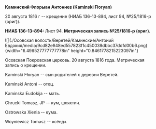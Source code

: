 **Каминский Флорыан Антониев (Kaminski Fłoryan)**

20 августа 1816 г -- крещение (НИАБ 136-13-894, лист 94, №25/1816-р
(ориг)).

**НИАБ 136-13-894:** Лист 94. **Метрическая запись №25/1816-р (ориг).**

![](./Осовская волость/Веретей/Каминские/Антоний Евдокия/media/9cd82e948ed557823f1c450038dbbc37ddfd00b6.png){width="6.496527777777778in"
height="0.8461778215223097in"}

Осовская Покровская церковь. 20 августа 1816 года. Метрическая запись о
крещении.

Kaminski Fłoryan -- сын родителей с деревни Веретей.

Kaminski Antoni -- отец.

Kaminska Eudokija -- мать.

Chrucki Tomasz, JP -- кум, шляхтич.

Ostrowska Xienia -- кума.

Woyniewicz Tomasz -- ксёндз.
